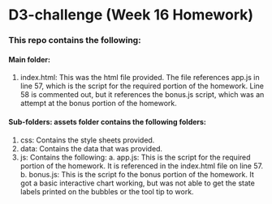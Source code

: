 # D3-challenge (Week 16 Homework)

### This repo contains the following:

#### Main folder:
  1. index.html:  This was the html file provided.  The file references app.js in line 57, which is the script
  for the required portion of the homework.  Line 58 is commented out, but it references the bonus.js script, which
  was an attempt at the bonus portion of the homework.
  
#### Sub-folders:  assets folder contains the following folders:
  1.  css:  Contains the style sheets provided.
  2.  data:  Contains the data that was provided.
  3.  js:  Contains the following:
  a.  app.js:  This is the script for the required portion of the homework.  It is referenced in the index.html file 
    on line 57.
  b.  bonus.js:  This is the script fo the bonus portion of the homework.  It got a basic interactive chart working,
    but was not able to get the state labels printed on the bubbles or the tool tip to work.
